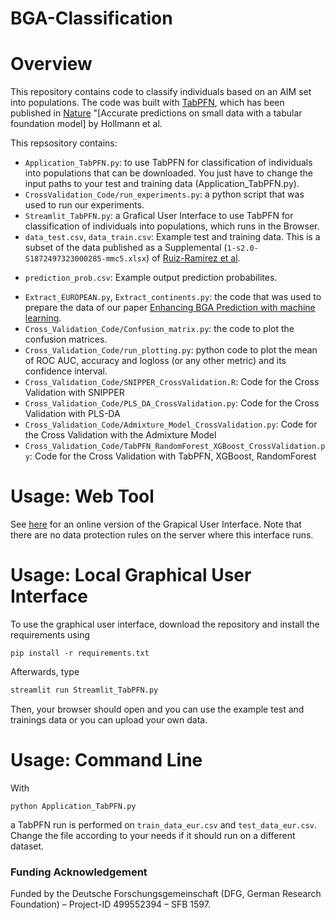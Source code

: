 # BGA-Classification

# Overview

This repository contains code to classify individuals based on an AIM set into populations. The code was built with [TabPFN](https://github.com/PriorLabs/tabpfn#-license), which has been published in [Nature]() "[Accurate predictions on small data with a tabular foundation model] by Hollmann et al.  <br>

This repsository contains:

* `Application_TabPFN.py`: to use TabPFN for classification of individuals into populations that can be downloaded. You just have to change the input paths to your test and training data (Application_TabPFN.py).
* `CrossValidation_Code/run_experiments.py`: a python script that was used to run our experiments.
* `Streamlit_TabPFN.py`: a  Grafical User Interface to use TabPFN for classification of individuals into populations, which runs in the Browser.  
* `data_test.csv`, `data_train.csv`: Example test and training data. This is a subset of the data published as a Supplemental (`1-s2.0-S1872497323000285-mmc5.xlsx`) of [Ruiz-Ramirez et al](https://pubmed.ncbi.nlm.nih.gov/36917866/).
- `prediction_prob.csv`: Example output prediction probabilites. <br>
* `Extract_EUROPEAN.py`, `Extract_continents.py`: the code that was used to prepare the data of our paper [Enhancing BGA Prediction with machine learning](https://www.sciencedirect.com/science/article/pii/S1872497325000705).
* `Cross_Validation_Code/Confusion_matrix.py`: the code to plot the confusion matrices. 
* `Cross_Validation_Code/run_plotting.py`: python code to plot the mean of ROC AUC, accuracy and logloss (or any other metric) and its confidence interval.
* `Cross_Validation_Code/SNIPPER_CrossValidation.R`: Code for the Cross Validation with SNIPPER
* `Cross_Validation_Code/PLS_DA_CrossValidation.py`: Code for the Cross Validation with PLS-DA
* `Cross_Validation_Code/Admixture_Model_CrossValidation.py`:  Code for the Cross Validation with the Admixture Model
* `Cross_Validation_Code/TabPFN_RandomForest_XGBoost_CrossValidation.py`:  Code for the Cross Validation with TabPFN, XGBoost, RandomForest


# Usage: Web Tool

See [here](https://bga-classification-xjmafspgoed8xh65fyfddh.streamlit.app/) for an online version of the Grapical User Interface. Note that there are no data protection rules on the server where this interface runs.

# Usage: Local Graphical User Interface

To use the graphical user interface, download the repository and install the requirements using
```
pip install -r requirements.txt
```
Afterwards, type
```bash
streamlit run Streamlit_TabPFN.py
```

Then, your browser should open and you can use the example test and trainings data or you can upload your own data. <br>

# Usage: Command Line

With
```
python Application_TabPFN.py
```
a TabPFN run is performed on `train_data_eur.csv` and `test_data_eur.csv`. Change the file according to your needs if it should run on a different dataset.


### Funding Acknowledgement

Funded by the Deutsche Forschungsgemeinschaft (DFG, German Research Foundation) – Project-ID 499552394 – SFB 1597.
